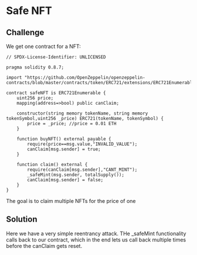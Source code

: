 # Safe NFT

## Challenge

We get one contract for a NFT:

```
// SPDX-License-Identifier: UNLICENSED

pragma solidity 0.8.7;

import "https://github.com/OpenZeppelin/openzeppelin-contracts/blob/master/contracts/token/ERC721/extensions/ERC721Enumerable.sol";

contract safeNFT is ERC721Enumerable {
    uint256 price;
    mapping(address=>bool) public canClaim;

    constructor(string memory tokenName, string memory tokenSymbol,uint256 _price) ERC721(tokenName, tokenSymbol) {
        price = _price; //price = 0.01 ETH
    }

    function buyNFT() external payable {
        require(price==msg.value,"INVALID_VALUE");
        canClaim[msg.sender] = true;
    }

    function claim() external {
        require(canClaim[msg.sender],"CANT_MINT");
        _safeMint(msg.sender, totalSupply()); 
        canClaim[msg.sender] = false;
    }
}
```

The goal is to claim multiple NFTs for the price of one

## Solution

Here we have a very simple reentrancy attack. THe _safeMint functionality calls back to our contract, which in the end lets us call back multiple times before the canClaim gets reset.